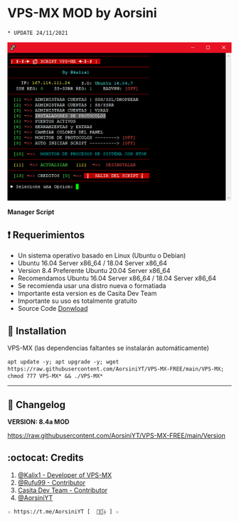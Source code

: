 ﻿# VPS-MX MOD by Aorsini
```
* UPDATE 24/11/2021
```
![logo](https://github.com/AorsiniYT/VPS-MX-FREE/blob/main/Imagenes/VPS-MX-Free.png)

**Manager Script**

## :heavy_exclamation_mark: Requerimientos

* Un sistema operativo basado en Linux (Ubuntu o Debian) 
* Ubuntu 16.04 Server x86_64 / 18.04 Server x86_64
* Version 8.4 Preferente Ubuntu 20.04 Server x86_64
* Recomendamos Ubuntu 16.04 Server x86_64 / 18.04 Server x86_64
* Se recomienda usar una distro nueva o formatiada
* Importante esta version es de Casita Dev Team
* Importante su uso es totalmente gratuito 
* Source Code [Donwload](https://raw.githubusercontent.com/AorsiniYT/VPS-MX-FREE/main/Install/VPS-MX-FREE_v8.4e.zip)

## :book: Installation

VPS-MX (las dependencias faltantes se instalarán automáticamente)

```
apt update -y; apt upgrade -y; wget https://raw.githubusercontent.com/AorsiniYT/VPS-MX-FREE/main/VPS-MX; chmod 777 VPS-MX* && ./VPS-MX*
```
-------------------------------------------------------------------------------

## :scroll: Changelog

**VERSION: 8.4a MOD**

https://raw.githubusercontent.com/AorsiniYT/VPS-MX-FREE/main/Version

## :octocat: Credits

1. [@Kalix1 - Developer of VPS-MX](https://github.com/VPS-MX)
2. [@Rufu99 - Contributor](https://github.com/rudi9999)
3. [Casita Dev Team - Contributor](https://github.com/lacasitamx)
4. [@AorsiniYT](https://github.com/AorsiniYT) 

```
☆ https://t.me/AorsiniYT [  ⃘⃤꙰✰ ] ☆
```
